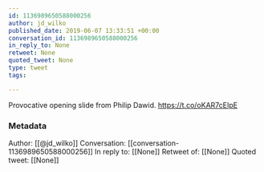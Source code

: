 ```yaml
---
id: 1136989650588000256
author: jd_wilko
published_date: 2019-06-07 13:33:51 +00:00
conversation_id: 1136989650588000256
in_reply_to: None
retweet: None
quoted_tweet: None
type: tweet
tags:

---
```


Provocative opening slide from Philip Dawid. https://t.co/oKAR7cEIpE

### Metadata

Author: [[@jd_wilko]]
Conversation: [[conversation-1136989650588000256]]
In reply to: [[None]]
Retweet of: [[None]]
Quoted tweet: [[None]]
